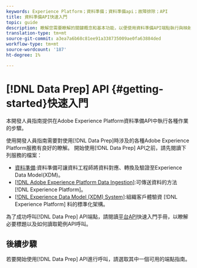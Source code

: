 ```yaml
---
keywords: Experience Platform；資料準備；資料準備api；故障排除；API
title: 資料準備API快速入門
topic: guide
description: 瞭解您需要瞭解的關鍵概念和基本功能，以便使用資料準備API端點執行與映射程式一起使用的基本CRUD操作。
translation-type: tm+mt
source-git-commit: a3ea7a6b68c81ee91a338735009ae0fa63884ded
workflow-type: tm+mt
source-wordcount: '187'
ht-degree: 1%

---
```


# [!DNL Data Prep] API {#getting-started}快速入門

本開發人員指南提供在Adobe Experience Platform資料準備API中執行各種作業的步驟。

使用開發人員指南需要對使用[!DNL Data Prep]時涉及的各種Adobe Experience Platform服務有良好的瞭解。 開始使用[!DNL Data Prep] API之前，請先閱讀下列服務的檔案：

- [資料準備](../home.md):資料準備可讓資料工程師將資料對應、轉換及驗證至Experience Data Model(XDM)。
- [[!DNL Adobe Experience Platform Data Ingestion]](../../ingestion/home.md):可傳送資料的方法 [!DNL Experience Platform]。
- [[!DNL Experience Data Model (XDM) System]](../../xdm/home.md):組織客戶體驗資 [!DNL Experience Platform] 料的標準化架構。

為了成功呼叫[!DNL Data Prep] API端點，請閱讀[平台API](../../landing/api-guide.md)快速入門手冊，以瞭解必要標題以及如何讀取範例API呼叫。

## 後續步驟

若要開始使用[!DNL Data Prep] API進行呼叫，請選取其中一個可用的端點指南。